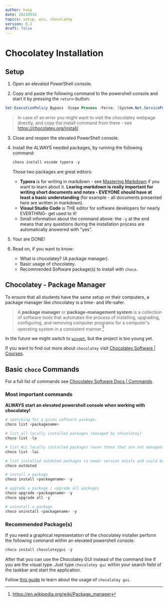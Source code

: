 ```yaml
---
author: hasp
date: 20210918
topics: setup, win, chocolatey
version: 0.2
draft: false
---
```


# Chocolatey Installation

## Setup

1. Open an elevated PowerShell console.

2.  Copy and paste the following command to the powershell console and start it by pressing the `return`-button:

   ```powershell
   Set-ExecutionPolicy Bypass -Scope Process -Force; [System.Net.ServicePointManager]::SecurityProtocol = [System.Net.ServicePointManager]::SecurityProtocol -bor 3072; iex ((New-Object System.Net.WebClient).DownloadString('https://chocolatey.org/install.ps1'))
   ```

   > In case of an error you might want to visit the chocolatey webpage directly, and copy the install command from there - see <https://chocolatey.org/install/>.

3. Close and reopen the  elevated PowerShell console.

4. Install the ALWAYS needed packages, by running the following command:

   ```powershell
   choco install vscode typora -y
   ```

   Those two packages are great editors:
    - **Typora** is for writing in markdown - see [Mastering Markdown](https://guides.github.com/features/mastering-markdown/) if you want to learn about it. **Learing *markdown* is really important for writing short documents and notes - EVEYONE should have at least a basic understanding** (for example - all documents presented here are written in markdown).
    - **Visaul Studio Code** is THE editor for software developers for nearly EVERTHING- get used to it!
    - Small information about the command above: the `-y` at the end means that any questions during the installation process are automatically answered with "yes".

5. Your are DONE!

6. Read on, if you want to know:

   - What is chocolatey? (A package manager).
   - Basic usage of chocolatey.
   - Recommended Software package(s) to install with `choco`.

## Chocolatey - Package Manager

To ensure that all students have the same setup on their computers, a package manager like chocolatey is a time- and life-safer.

> A **package manager** or **package-management system** is a collection of software tools that automates the process of installing, upgrading, configuring, and removing computer programs for a computer's operating system in a consistent manner.[^wikipedia]
>
> [^wikipedia]:https://en.wikipedia.org/wiki/Package_manager

In the future we might switch to [`winget`](https://github.com/microsoft/winget-cli), but the project is too young yet.

If you want to find out more about `chocolatey` visit [Chocolatey Software | Courses](https://community.chocolatey.org/courses).

## Basic `choco` Commands

For a full list of commands see [Chocolatey Software Docs | Commands](https://docs.chocolatey.org/en-us/choco/commands/).

### Most important commands

**ALWAYS start an elevated powershell console when working with chocolatey!**

```powershell
# searching for a given software package:
choco list <packagename>

# list all locally installed packages (managed by chocolatey)
choco list -la

# list ALL locally installed packages (even those that are not managed by chocolatey)
choco list -lai

# list installed outdated packages (a newer version exists and could be installed)
choco outdated

# install a package
choco install <packagename> -y

# upgrade a package / upgrade all packages
choco upgrade <packagename> -y
choco upgrade all -y

# uninstall a package
choco uninstall <packagename> -y
```

### Recommended Package(s)

If you need a graphical representation of the chocolatey installer perform the following command within an elevated powershell console:

```powershell
choco install chocolateygui -y
```

After that you can use the Chocolatey GUI instead of the command line if you are the visual type. Just type `chocolatey gui` within your search field of the taskbar and start the application.

Follow [this guide](https://m.xkcd.com/627/) to learn about the usage of `chocolatey gui`.

